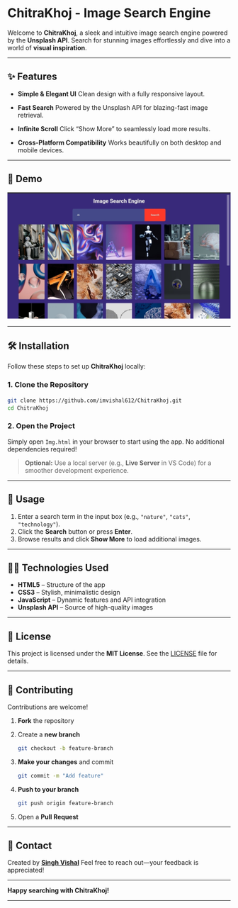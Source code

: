 # **ChitraKhoj - Image Search Engine**

Welcome to **ChitraKhoj**, a sleek and intuitive image search engine powered by the **Unsplash API**. Search for stunning images effortlessly and dive into a world of **visual inspiration**.

---

## ✨ Features

* **Simple & Elegant UI**
  Clean design with a fully responsive layout.

* **Fast Search**
  Powered by the Unsplash API for blazing-fast image retrieval.

* **Infinite Scroll**
  Click “Show More” to seamlessly load more results.

* **Cross-Platform Compatibility**
  Works beautifully on both desktop and mobile devices.

---

## 🚀 Demo

![Screenshot](Chitra.jpg)

---

## 🛠️ Installation

Follow these steps to set up **ChitraKhoj** locally:

### 1. Clone the Repository

```bash
git clone https://github.com/imvishal612/ChitraKhoj.git
cd ChitraKhoj
```

### 2. Open the Project

Simply open `Img.html` in your browser to start using the app.
No additional dependencies required!

> **Optional:** Use a local server (e.g., **Live Server** in VS Code) for a smoother development experience.

---

## 📖 Usage

1. Enter a search term in the input box (e.g., `"nature"`, `"cats"`, `"technology"`).
2. Click the **Search** button or press **Enter**.
3. Browse results and click **Show More** to load additional images.

---

## 🧑‍💻 Technologies Used

* **HTML5** – Structure of the app
* **CSS3** – Stylish, minimalistic design
* **JavaScript** – Dynamic features and API integration
* **Unsplash API** – Source of high-quality images

---

## 📜 License

This project is licensed under the **MIT License**.
See the [LICENSE](LICENSE) file for details.

---

## 🤝 Contributing

Contributions are welcome!

1. **Fork** the repository
2. Create a **new branch**

   ```bash
   git checkout -b feature-branch
   ```
3. **Make your changes** and commit

   ```bash
   git commit -m "Add feature"
   ```
4. **Push to your branch**

   ```bash
   git push origin feature-branch
   ```
5. Open a **Pull Request**

---

## 📧 Contact

Created by [**Singh Vishal**](imvishal612@gmail.com)
Feel free to reach out—your feedback is appreciated!

---

**Happy searching with ChitraKhoj!**

---
